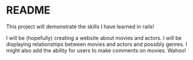 # README

This project will demonstrate the skills I have learned in rails!

I will be (hopefully) creating a website about movies and actors. I will be displaying relationships between movies and actors and possibly genres. I might also add the ability for users to make comments on movies. Wahoo!
